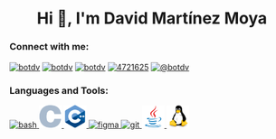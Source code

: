 <h1 align="center">Hi 👋, I'm David Martínez Moya</h1>
<h3 align="left">Connect with me:</h3>
<p align="left">
<a href="https://codepen.io/botdv" target="blank"><img align="center" src="https://cdn.jsdelivr.net/npm/simple-icons@3.0.1/icons/codepen.svg" alt="botdv" height="30" width="40" /></a>
<a href="https://dev.to/botdv" target="blank"><img align="center" src="https://cdn.jsdelivr.net/npm/simple-icons@3.0.1/icons/dev-dot-to.svg" alt="botdv" height="30" width="40" /></a>
<a href="https://linkedin.com/in/botdv" target="blank"><img align="center" src="https://cdn.jsdelivr.net/npm/simple-icons@3.0.1/icons/linkedin.svg" alt="botdv" height="30" width="40" /></a>
<a href="https://stackoverflow.com/users/4721625" target="blank"><img align="center" src="https://cdn.jsdelivr.net/npm/simple-icons@3.0.1/icons/stackoverflow.svg" alt="4721625" height="30" width="40" /></a>
<a href="https://medium.com/@botdv" target="blank"><img align="center" src="https://cdn.jsdelivr.net/npm/simple-icons@3.0.1/icons/medium.svg" alt="@botdv" height="30" width="40" /></a>
</p>

<h3 align="left">Languages and Tools:</h3>
<p align="left"> <a href="https://www.gnu.org/software/bash/" target="_blank"> <img src="https://www.vectorlogo.zone/logos/gnu_bash/gnu_bash-icon.svg" alt="bash" width="40" height="40"/> </a> <a href="https://www.cprogramming.com/" target="_blank"> <img src="https://raw.githubusercontent.com/devicons/devicon/master/icons/c/c-original.svg" alt="c" width="40" height="40"/> </a> <a href="https://www.w3schools.com/cpp/" target="_blank"> <img src="https://raw.githubusercontent.com/devicons/devicon/master/icons/cplusplus/cplusplus-original.svg" alt="cplusplus" width="40" height="40"/> </a> <a href="https://www.figma.com/" target="_blank"> <img src="https://www.vectorlogo.zone/logos/figma/figma-icon.svg" alt="figma" width="40" height="40"/> </a> <a href="https://git-scm.com/" target="_blank"> <img src="https://www.vectorlogo.zone/logos/git-scm/git-scm-icon.svg" alt="git" width="40" height="40"/> </a> <a href="https://www.java.com" target="_blank"> <img src="https://raw.githubusercontent.com/devicons/devicon/master/icons/java/java-original.svg" alt="java" width="40" height="40"/> </a> <a href="https://www.linux.org/" target="_blank"> <img src="https://raw.githubusercontent.com/devicons/devicon/master/icons/linux/linux-original.svg" alt="linux" width="40" height="40"/> </a> </p>

